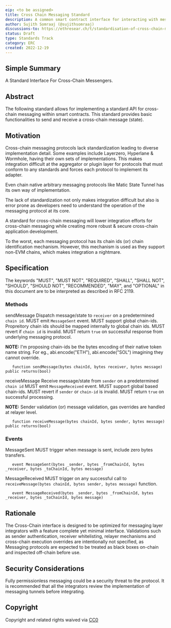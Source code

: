 ```yaml
---
eip: <to be assigned>
title: Cross Chain Messaging Standard
description: A common smart contract interface for interacting with messaging protocols.
author: Sujith Somraaj (@sujithsomraaj)
discussions-to: https://ethresear.ch/t/standardisation-of-cross-chain-messaging-interface/13770, https://ethereum-magicians.org/t/cross-chain-messaging-standard/12197
status: Draft
type: Standards Track
category: ERC
created: 2022-12-19
---
```


## Simple Summary
A Standard Interface For Cross-Chain Messengers.

## Abstract
The following standard allows for implementing a standard API for cross-chain messaging within smart contracts. This standard provides basic functionalities to send and receive a cross-chain message (state).

## Motivation
Cross-chain messaging protocols lack standardization leading to diverse implementation detail. Some examples include Layerzero, Hyperlane & Wormhole, having their own sets of implementations. This makes integration difficult at the aggregator or plugin layer for protocols that must conform to any standards and forces each protocol to implement its adapter.

Even chain native arbitrary messaging protocols like Matic State Tunnel has its own way of implementation.

The lack of standardization not only makes integration difficult but also is error prone as developers need to understand the operation of the messaging protocol at its core.

A standard for cross-chain messaging will lower integration efforts for cross-chain messaging while creating more robust & secure cross-chain application development.

To the worst, each messaging protocol has its chain ids (or) chain identification mechanism. However, this mechanism is used as they support non-EVM chains, which makes integration a nightmare.

## Specification
The keywords "MUST", "MUST NOT", "REQUIRED", "SHALL", "SHALL NOT", "SHOULD", "SHOULD NOT", "RECOMMENDED", "MAY", and "OPTIONAL" in this document are to be interpreted as described in RFC 2119.

### Methods

sendMessage
Dispatch message/state to `receiver` on a predetermined `chain id`.
MUST emit `MessageSent` event.
MUST support global chain-ids. Propreitory chain ids should be mapped internally to global chain ids.
MUST revert if `chain id` is invalid.
MUST return `true` on successful response from underlying messaging protocol.

**NOTE:** I'm proposing chain-ids be the bytes encoding of their native token name string. For eg., abi.encode("ETH"), abi.encode("SOL") imagining they cannot override.
       
       function sendMessage(bytes chainId, bytes receiver, bytes message) public returns(bool)

receiveMessage
Receive message/state from `sender` on a predetermined `chain id`
MUST emit `MessageReceived` event.
MUST support global based chain-ids.
MUST revert if `sender` or `chain-id` is invalid.
MUST return `true` on successful processing.

**NOTE:** Sender validation (or) message validation, gas overrides are handled at relayer level.

       function receiveMessage(bytes chainId, bytes sender, bytes message) public returns(bool)

### Events
MessageSent
MUST trigger when message is sent, include zero bytes transfers.
       
       event MessageSent(bytes _sender, bytes _fromChainId, bytes _receiver, bytes _toChainId, bytes message)

MessageReceived
MUST trigger on any successful call to `receiveMessage(bytes chainId, bytes sender, bytes message)` function. 
       
       event MessageReceived(bytes _sender, bytes _fromChainId, bytes _receiver, bytes _toChainId, bytes message)

## Rationale
The Cross-Chain interface is designed to be optimized for messaging layer integrators with a feature complete yet minimal interface. Validations such as sender authentication, receiver whitelisting, relayer mechanisms and cross-chain execution overrides are intentionally not specified, as Messaging protocols are expected to be treated as black boxes on-chain and inspected off-chain before use.

## Security Considerations
Fully permissionless messaging could be a security threat to the protocol. It is recommended that all the integrators review the implementation of messaging tunnels before integrating.

## Copyright
Copyright and related rights waived via [CC0]("https://eips.ethereum.org/LICENSE")
